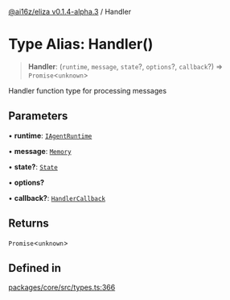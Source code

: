 [@ai16z/eliza v0.1.4-alpha.3](../index.md) / Handler

# Type Alias: Handler()

> **Handler**: (`runtime`, `message`, `state`?, `options`?, `callback`?) => `Promise`\<`unknown`\>

Handler function type for processing messages

## Parameters

• **runtime**: [`IAgentRuntime`](../interfaces/IAgentRuntime.md)

• **message**: [`Memory`](../interfaces/Memory.md)

• **state?**: [`State`](../interfaces/State.md)

• **options?**

• **callback?**: [`HandlerCallback`](HandlerCallback.md)

## Returns

`Promise`\<`unknown`\>

## Defined in

[packages/core/src/types.ts:366](https://github.com/Goketech/magent-agent/blob/main/packages/core/src/types.ts#L366)
